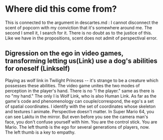 # Where did this come from?

This is connected to the argument in descartes.md :
I cannot disconnect the scent of popcorn with my conviction that it's somewhere around me.
The second I smell it, I search for it.
There is no doubt as to the justice of this.
Like we have in the propositions, scent does not admit of perspectival error.

## Digression on the ego in video games, transforming letting us(Link) use a dog's abilities for oneself (Linkself)
Playing as wolf link in Twilight Princess -- it's strange to be a creature which possesses these abilities.
The video game unites the two modes of perception in the player's hand.
There is no "I the player." same as there is no "my hand."
The only I is Wolf Link, who is also Human Link.
As far as the game's code and phenomenology can couple/correspond, the ego's a set of spatial coordinates.
I identify with the set of coordinates whose skeleton and textures I animate.
Perspective doesn't matter.
In Super Mario 64, you can see Lakitu in the mirror.
But even before you see the camera man's face, you don't confuse yourself with him.
You are the control stick. You are Mario.
The left thumb is the ego for several generations of players, now.
The left thumb is a key to empathy.
